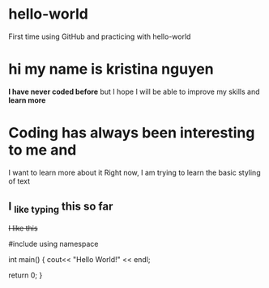# hello-world
First time using GitHub and practicing with hello-world
# hi my name is **kristina nguyen**
__I have never coded before__
but I hope I will be able to improve my skills
and __learn more__
# Coding has always been interesting to me and 
I want to learn more about it
Right now, I am trying to learn the basic styling of text
## I <sub>like typing</sub> this so far 
~~I like this~~

#include <iosstream>
using namespace

int main()
{
  cout<< "Hello World!" << endl;

  return 0;
}
